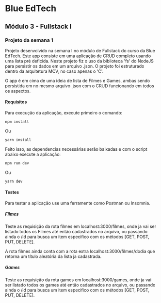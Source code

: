 # Blue EdTech
## Módulo 3 - Fullstack I
### Projeto da semana 1 

Projeto desenvolvido na semana I no módulo de Fullstack do curso da Blue EdTech. Este app consiste em uma aplicação de CRUD completo usando uma lista pré deficida. Neste projeto fiz o uso da biblioteca 'fs' do NodeJS para persistir os dados em um arquivo .json. O projeto foi estruturado dentro da arquitetura MCV, no caso apenas o 'C'.

O app é em cima de uma ideia de lista de Filmes e Games, ambas sendo persistida em no mesmo arquivo .json com o CRUD funcionando em todos os aspectos.

#### Requisitos

Para execução da aplicação, execute primeiro o comando:
```bash
npm install
```
Ou
```sh
yarn install
```

Feito isso, as dependencias necessárias serão baixadas e com o script abaixo execute a aplicação:

```bash
npm run dev
```
Ou
```sh
yarn dev
```

#### Testes
Para testar a aplicação use uma ferramente como Postman ou Insomnia.
##### Filmes
Teste as requisição da rota filmes em localhost:3000/filmes, onde ja vai ser listado todos os Filmes até então cadastrados no arquivo, ou passando ainda o /id para busca um item especifico com os métodos [GET, POST, PUT, DELETE].

A rota filmes ainda conta com a rota extra localhost:3000/filmes/dodia que retorna um título aleatória da lista ja cadastrada.

##### Games
Teste as requisição da rota games em localhost:3000/games, onde ja vai ser listado todos os games até então cadastrados no arquivo, ou passando ainda o /id para busca um item especifico com os métodos [GET, POST, PUT, DELETE].